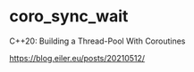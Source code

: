 # coro_sync_wait

C++20: Building a Thread-Pool With Coroutines

https://blog.eiler.eu/posts/20210512/
